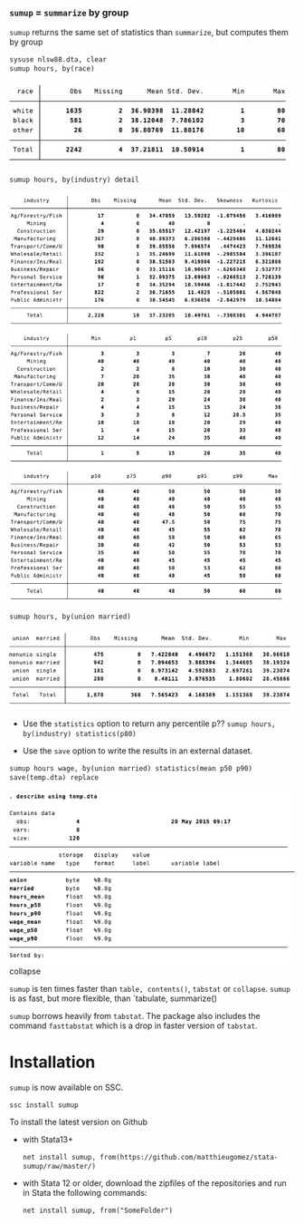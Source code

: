 



### `sumup`  = `summarize` by group

`sumup` returns the same set of statistics than `summarize`, but computes them by group

```
sysuse nlsw88.dta, clear
sumup hours, by(race) 
```
![](img/sum.jpg)

```
sumup hours, by(industry) detail
```
![](img/sumdetail.jpg)


```
sumup hours, by(union married) 
```
![](img/sumgroups.jpg)




- Use the `statistics` option to return any percentile p??
	```sumup hours, by(industry) statistics(p80)```


- Use the `save` option to write the results in an external dataset.

```
sumup hours wage, by(union married) statistics(mean p50 p90) save(temp.dta) replace
```

![](img/sumcollapse2.jpg)
collapse


`sumup` is ten times faster than `table, contents()`, `tabstat` or `collapse`. `sumup` is as fast, but more flexible, than `tabulate, summarize()

`sumup` borrows heavily  from `tabstat`.  The package also includes the command `fasttabstat` which is a drop in faster version of `tabstat`.


# Installation
`sumup` is now available on SSC. 

```
ssc install sumup
```

To install the latest version  on Github 
- with Stata13+
	```
	net install sumup, from(https://github.com/matthieugomez/stata-sumup/raw/master/)
	```

- with Stata 12 or older, download the zipfiles of the repositories and run in Stata the following commands:
	```
	net install sumup, from("SomeFolder")
	```
